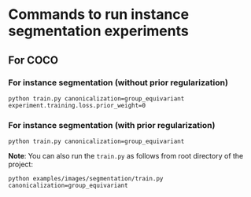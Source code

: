 # Commands to run instance segmentation experiments

## For COCO
### For instance segmentation (without prior regularization)
```
python train.py canonicalization=group_equivariant experiment.training.loss.prior_weight=0
```
### For instance segmentation (with prior regularization)
```
python train.py canonicalization=group_equivariant
```

**Note**: You can also run the `train.py` as follows from root directory of the project:
```
python examples/images/segmentation/train.py canonicalization=group_equivariant
```
